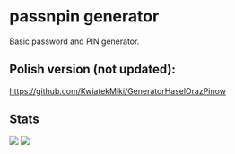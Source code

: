 # passnpin generator
Basic password and PIN generator.
## Polish version (not updated):
https://github.com/KwiatekMiki/GeneratorHaselOrazPinow
## Stats
![](https://img.shields.io/github/stars/KwiatekMiki/passnpingenerator?style=for-the-badge&logo=appveyor) ![](https://img.shields.io/github/issues/KwiatekMiki/passnpingenerator?style=for-the-badge&logo=appveyor)
